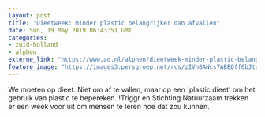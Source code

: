 ```yaml
---
layout: post
title: "Dieetweek: minder plastic belangrijker dan afvallen"
date: Sun, 19 May 2019 06:43:51 GMT
categories: 
- zuid-holland 
- alphen 
externe_link: "https://www.ad.nl/alphen/dieetweek-minder-plastic-belangrijker-dan-afvallen~a75a958c/"
feature_image: "https://images3.persgroep.net/rcs/zIVn8ANcs7ABBQff6bJtopyoLyw/diocontent/148517281/_fitwidth/400/?appId=21791a8992982cd8da851550a453bd7f&quality=0.7"
---
```


We moeten op dieet. Niet om af te vallen, maar op een 'plastic dieet' om het gebruik van plastic te bepereken. !Triggr en Stichting Natuurzaam trekken er een week voor uit om mensen te leren hoe dat zou kunnen.
